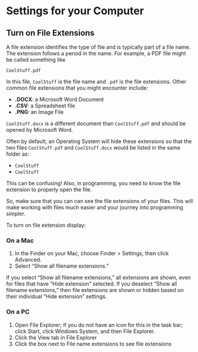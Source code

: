 # Settings for your Computer

## Turn on File Extensions

A file extension identifies the type of file and is typically part of a file name. The extension follows a period in the name. For example, a PDF file might be called something like

`CoolStuff.pdf`

In this file, `CoolStuff` is the file name and `.pdf` is the file extensions. Other common file extensions that you might encounter include:

- **.DOCX**: a Microsoft Word Document
- **.CSV**: a Spreadsheet file
- **.PNG**: an Image File

`CoolStuff.docx` is a different document than `CoolStuff.pdf` and should be opened by Microsoft Word.

Often by default, an Operating System will hide these extensions so that  the two files `CoolStuff.pdf` and `CoolStuff.docx` would be listed in the same folder as:

- `CoolStuff`
- `CoolStuff`

This can be confusing! Also, in programming, you need to know the file extension to properly open the file.

So, make sure that you can can see the file extensions of your files. This will make working with files much easier and your journey into programming simpler.

To turn on file extension display:

### On a Mac

1. In the Finder  on your Mac, choose Finder > Settings, then click Advanced.
2. Select “Show all filename extensions.”

If you select “Show all filename extensions,” all extensions are shown, even for files that have “Hide extension” selected. If you deselect “Show all filename extensions,” then file extensions are shown or hidden based on their individual “Hide extension” settings.

### On a PC

1. Open File Explorer; if you do not have an icon for this in the task bar; click Start, click Windows System, and then File Explorer.
2. Click the View tab in File Explorer
3. Click the box next to File name extensions to see file extensions

